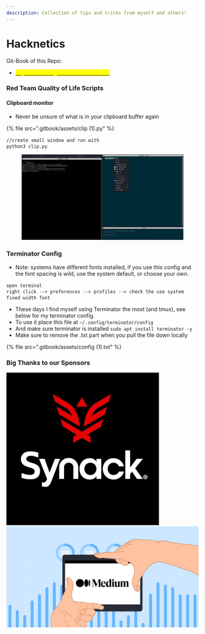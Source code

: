 ```yaml
---
description: Collection of tips and tricks from myself and others!
---
```


# Hacknetics

Git-Book of this Repo:

* [<mark style="color:yellow;">https://ice-wzl.gitbook.io/hacknetics/</mark>](https://ice-wzl.gitbook.io/oscp-prep/)

### Red Team Quality of Life Scripts

#### Clipboard monitor&#x20;

* Never be unsure of what is in your clipboard buffer again

{% file src=".gitbook/assets/clip (1).py" %}

```
//create small window and run with
python3 clip.py
```

<figure><img src=".gitbook/assets/image (1).png" alt=""><figcaption></figcaption></figure>

### Terminator Config

* Note: systems have different fonts installed, if you use this config and the font spacing is wild, use the system default, or choose your own.

```
open terminal 
right click --> preferences --> profiles --> check the use system fixed width font
```

* These days I find myself using Terminator the most (and tmux), see below for my terminator config.
* To use it place this file at `~/.config/terminator/config`
* And make sure terminator is installed `sudo apt install terminator -y`
* Make sure to remove the .txt part when you pull the file down locally&#x20;

{% file src=".gitbook/assets/config (1).txt" %}

### Big Thanks to our Sponsors

<img src=".gitbook/assets/qmaPi6hK_400x400.jpg" alt="" data-size="original"><img src=".gitbook/assets/tp-blog-1864x980-10 (2).png" alt="" data-size="original">
